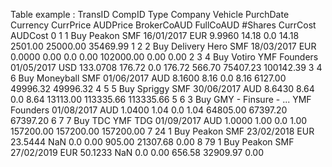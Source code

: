 Table example :
   TransID  CompID Type              Company       Vehicle   PurchDate Currency  CurrPrice  AUDPrice  BrokerCoAUD  FullCoAUD    #Shares   CurrCost    AUDCost
0        1       1  Buy               Peakon           SMF  16/01/2017      EUR     9.9960     14.18          0.0      14.18    2501.00   25000.00   35469.99
1        2       2  Buy        Delivery Hero           SMF  18/03/2017      EUR     0.0000      0.00          0.0       0.00  102000.00       0.00       0.00
2        3       4  Buy               Votiro  YMF Founders  01/05/2017      USD   133.0708    176.72          0.0     176.72     566.70   75407.23  100142.39
3        4       6  Buy            Moneyball           SMF  01/06/2017      AUD     8.1600      8.16          0.0       8.16    6127.00   49996.32   49996.32
4        5       5  Buy              Spriggy           SMF  30/06/2017      AUD     8.6430      8.64          0.0       8.64   13113.00  113335.66  113335.66
5        6       3  Buy  GMY - Finsure - ...  YMF Founders  01/08/2017      AUD     1.0400      1.04          0.0       1.04   64805.00   67397.20   67397.20
6        7       7  Buy                  TDC       YMF TDG  01/09/2017      AUD     1.0000      1.00          0.0       1.00  157200.00  157200.00  157200.00
7       24       1  Buy               Peakon           SMF  23/02/2018      EUR    23.5444       NaN          0.0       0.00     905.00   21307.68       0.00
8       79       1  Buy               Peakon           SMF  27/02/2019      EUR    50.1233       NaN          0.0       0.00     656.58   32909.97       0.00
